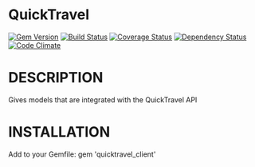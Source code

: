 QuickTravel
===========

[![Gem Version](https://badge.fury.io/rb/quicktravel_client.svg)](http://badge.fury.io/rb/quicktravel_client)
[![Build Status](https://travis-ci.org/sealink/quicktravel_client.svg?branch=master)](https://travis-ci.org/sealink/quicktravel_client)
[![Coverage Status](https://coveralls.io/repos/sealink/quicktravel_client/badge.svg)](https://coveralls.io/r/sealink/quicktravel_client)
[![Dependency Status](https://gemnasium.com/sealink/quicktravel_client.svg)](https://gemnasium.com/sealink/quicktravel_client)
[![Code Climate](https://codeclimate.com/github/sealink/quicktravel_client/badges/gpa.svg)](https://codeclimate.com/github/sealink/quicktravel_client)

# DESCRIPTION

Gives models that are integrated with the QuickTravel API

# INSTALLATION

Add to your Gemfile:
gem 'quicktravel_client'
